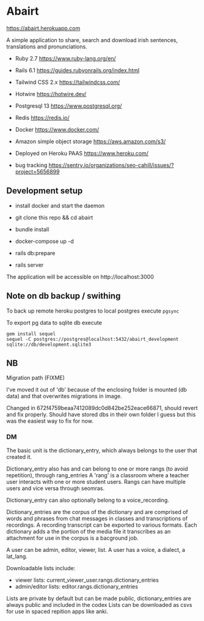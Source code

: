 # Abairt

https://abairt.herokuapp.com

A simple application to share, search and download irish sentences, translations and pronunciations.

* Ruby 2.7 https://www.ruby-lang.org/en/

* Rails 6.1 https://guides.rubyonrails.org/index.html

* Tailwind CSS 2.x https://tailwindcss.com/

* Hotwire https://hotwire.dev/

* Postgresql 13 https://www.postgresql.org/

* Redis https://redis.io/

* Docker https://www.docker.com/

* Amazon simple object storage https://aws.amazon.com/s3/

* Deployed on Heroku PAAS https://www.heroku.com/

* bug tracking https://sentry.io/organizations/seo-cahill/issues/?project=5656899

## Development setup

* install docker and start the daemon

* git clone this repo && cd abairt

* bundle install

* docker-compose up -d

* rails db:prepare

* rails server

The application will be accessible on http://localhost:3000

## Note on db backup / swithing

To back up remote heroku postgres to local postgres execute `pgsync`

To export pg data to sqlite db execute

```
gem install sequel
sequel -C postgres://postgres@localhost:5432/abairt_development sqlite://db/development.sqlite3
```

## NB

Migration path (FIXME)

I've moved it out of 'db' because of the enclosing folder is mounted (db data) and that overwrites migrations in image.

Changed in 672f4759beaa7412089dc0d842be252eace66871, should revert and fix properly. Should have stored dbs in their own folder I guess but this was the easiest way to fix for now.

### DM

The basic unit is the dictionary_entry, which always belongs to the user that created it.

Dictionary_entry also has and can belong to one or more rangs (to avoid repetition), through rang_entries
A 'rang' is a classroom where a teacher user interacts with one or more student users.
Rangs can have multiple users and vice versa through seomras.

Dictionary_entry can also optionally belong to a voice_recording.

Dictionary_entries are the corpus of the dictionary and are comprised of words and phrases from chat messages in classes and transcriptions of recordings. A recording transcript can be exported to various formats. Each dictionary adds a the portion of the media file it transcribes as an attachment for use in the corpus is a bacground job.

A user can be admin, editor, viewer, list. A user has a voice, a dialect, a lat_lang.

Downloadable lists include:
- viewer lists:  current_viewer_user.rangs.dictionary_entries
- admin/editor lists: editor.rangs.dictionary_entries

Lists are private by default but can be made public, dictionary_entries are always public and included in the codex
Lists can be downloaded as csvs for use in spaced repition apps like anki.